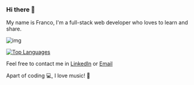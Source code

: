 ### Hi there 👋

My name is Franco, I'm a full-stack web developer who loves to learn and share.

![img](https://www.codewars.com/users/francolucasspatz/badges/large)

<a href="https://github.com/francospatz" align="left"><img src="https://github-readme-stats.vercel.app/api/top-langs/?username=francospatz&langs_count=10&title_color=0891b2&text_color=ffffff&icon_color=0891b2&bg_color=1c1917&hide_border=true&locale=en&custom_title=Top%20%Languages" alt="Top Languages" /></a>

Feel free to contact me in [LinkedIn](https://www.linkedin.com/in/franco-lucas-spatz/) or [Email](mailto:francolucasspatz@gmail.com)

Apart of coding :computer:, I love music! :guitar:
